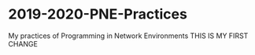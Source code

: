 # 2019-2020-PNE-Practices
My practices of Programming in Network Environments
THIS IS MY FIRST CHANGE 